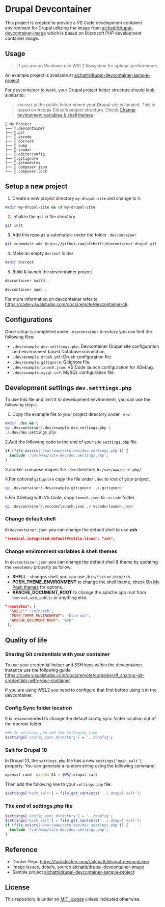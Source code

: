 # Drupal Devcontainer

This project is created to provide a VS Code development container environment for Drupal utilizing the image from [alchatti/drupal-devcontainer-image](https://github.com/alchatti/drupal-devcontainer-image) which is based on Microsoft PHP development container image.

## Usage

> If you are on Windows use WSL2 filesystem for optimal performance.

An example project is available at [alchatti/drupal-devcontainer-sample-project](https://github.com/alchatti/drupal-devcontainer-sample-project)

For devcontainer to work, your Drupal project folder structure should look similar to:

> `docroot` is the public folder where your Drupal site is located. This is based on Acquia Cloud's project structure. Check [Change environment variables & shell themes](#change-environment-variables--shell-themes-env-variables)

```text
📂 My-Project
├── 📂.devcontainer
├── 📂.git
├── 📂.vscode
├── 📂 docroot
├── 📂 dump
├── 📂 vendor
├── 📄.editorconfig
├── 📄.gitignore
├── 📄.gitmodules
├── 📄 composer.json
└── 📄 composer.lock
```

## Setup a new project

1. Create a new project directory `my-drupal-site` and change to it.

```bash
mkdir my-drupal-site && cd my-drupal-site
```

2. Intialize the `git` in the directory

```bash
git init
```

3. Add this repo as a submodule under the folder `.devcontainer`

```bash
git submodule add https://github.com/alchatti/devcontainer-drupal.git .devcontainer
```

4. Make an empty `docroot` folder

```bash
mkdir docroot
```

5. Build & launch the devcontainer project

```sh
devcontainer build .
```

```sh
devcontainer open .
```

For more information on devcontainer refer to <https://code.visualstudio.com/docs/remote/devcontainer-cli>.

## Configurations

Once setup is completed under `.devcontainer` directory you can find the following files:

- `.dev/example.dev.setttings.php`: Devcontainer Drupal site configuration and environment based Database connection.
- `.dev/example.drush.yml`: Drush configuration file.
- `.dev/example.gitignore`: Gitignore file.
- `.dev/example.launch.json`: VS Code launch configuration for XDebug.
- `.dev/example.mysql.cnf`: MySQL configuration file.

## Development settings `dev.setttings.php`

To use this file and limit it to development environment, you can use the following steps:

1. Copy the example file to your project directory under `.dev`.

```bash
mkdir .dev && \
cp .devcontainer/.dev/example.dev.settings.php \
./.dev/dev.settings.php
```

2.Add the following code to the end of your site `settings.php` file.

```php
if (file_exists('/var/www/site-dev/dev.settings.php')) {
  include '/var/www/site-dev/dev.settings.php';
}
```

3.docker-compose mapes the `.dev` directory to `/var/www/site-php/`

4.For optional `gitignore` copy the file under `.dev` to root of your project.

```bash
cp .devcontainer/.dev/example.gitignore  ./.gitignore
```

5.For XDebug with VS Code, copy `launch.json` to `.vscode` folder.

```bash
cp .devcontainer/.vscode/launch.json ./.vscode/launch.json
```

### Change default shell

In `devcontainer.json` you can change the default shell to use **zsh**.

```json
"terminal.integrated.defaultProfile.linux": "zsh",
```

### Change environment variables & shell themes

In `devcontainer.json` you can change the default shell & theme by updating the `remoteEnv` property as follow:

- **SHELL** : changes shell, you can use `/bin/fish` or `/bin/zsh`.
- **POSH_THEME_ENVIRONMENT** to change the shell theme, check [Oh My Posh themes](https://ohmyposh.dev/docs/themes) for options.
- **APACHE_DOCUMENT_ROOT** to change the apache app root from `docroot`, `web`, `public` or anything else.

```json
"remoteEnv": {
  "SHELL": "/bin/zsh",
  "POSH_THEME_ENVIRONMENT": "blue-owl",
  "APACHE_DOCUMENT_ROOT": "web"
 },
```

## Quality of life

### Sharing Git credentials with your container

To use your credential helper and SSH keys within the devcontainer instance use the following guide <https://code.visualstudio.com/docs/remote/containers#_sharing-git-credentials-with-your-container>.

If you are using WSL2 you need to configure that first before using it in the devcontainer.

### Config Sync folder location

It is recommended to change the default config sync folder location out of the docroot folder.

```bash
### In settings.php add the following line
$settings['config_sync_directory'] = '../config';
```

### Salt for Drupal 10

In Drupal 10, the `settings.php` file has a new `settings['hash_salt']` property. You can generate a random string using the following command:

```bash
openssl rand -base64 64 > $WR/.drupal-salt
```

Then add the following line to your `settings.php` file:

```php
$settings['hash_salt'] = file_get_contents('../.drupal-salt');
```

### The end of settings.php file

```php
$settings['config_sync_directory'] = '../config';
$settings['hash_salt'] = file_get_contents('../.drupal-salt');
if (file_exists('/var/www/site-dev/dev.settings.php')) {
  include '/var/www/site-dev/dev.settings.php';
}
```

## Reference

- Docker Repo https://hub.docker.com/r/alchatti/drupal-devcontainer
- Image issues, details, source [alchatti/drupal-devcontainer-image](https://github.com/alchatti/drupal-devcontainer-image)
- Sample project [alchatti/drupal-devcontainer-sample-project](https://github.com/alchatti/drupal-devcontainer-sample-project)

## License

This repository is under an [MIT license](https://github.com/alchatti/devcontainer-drupal/blob/main/LICENSE) unless indicated otherwise.
